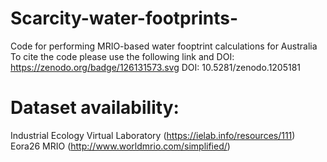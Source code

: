 # Scarcity-water-footprints-
Code for performing MRIO-based water fooptrint calculations for Australia
To cite the code please use the following link and DOI:
https://zenodo.org/badge/126131573.svg
DOI: 10.5281/zenodo.1205181
# Dataset availability:
Industrial Ecology Virtual Laboratory (https://ielab.info/resources/111)
Eora26 MRIO (http://www.worldmrio.com/simplified/)

